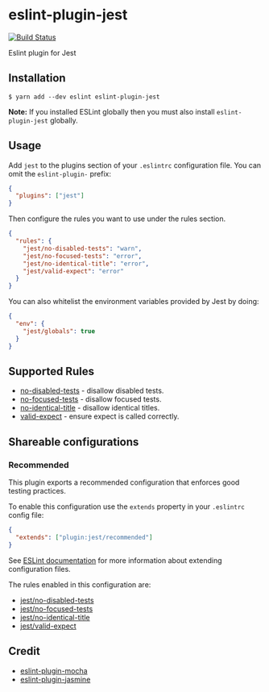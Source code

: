 # eslint-plugin-jest

[![Build Status](https://travis-ci.org/jest-community/eslint-plugin-jest.svg?branch=master)](https://travis-ci.org/jest-community/eslint-plugin-jest)

Eslint plugin for Jest

## Installation

```
$ yarn add --dev eslint eslint-plugin-jest
```

**Note:** If you installed ESLint globally then you must also install
`eslint-plugin-jest` globally.

## Usage

Add `jest` to the plugins section of your `.eslintrc` configuration file. You
can omit the `eslint-plugin-` prefix:

```json
{
  "plugins": ["jest"]
}
```

Then configure the rules you want to use under the rules section.

```json
{
  "rules": {
    "jest/no-disabled-tests": "warn",
    "jest/no-focused-tests": "error",
    "jest/no-identical-title": "error",
    "jest/valid-expect": "error"
  }
}
```

You can also whitelist the environment variables provided by Jest by doing:

```json
{
  "env": {
    "jest/globals": true
  }
}
```

## Supported Rules

* [no-disabled-tests](/packages/eslint-plugin-jest/docs/rules/no-disabled-tests.md) -
  disallow disabled tests.
* [no-focused-tests](/packages/eslint-plugin-jest/docs/rules/no-focused-tests.md) -
  disallow focused tests.
* [no-identical-title](/packages/eslint-plugin-jest/docs/rules/no-identical-title.md) -
  disallow identical titles.
* [valid-expect](/packages/eslint-plugin-jest/docs/rules/valid-expect.md) -
  ensure expect is called correctly.

## Shareable configurations

### Recommended

This plugin exports a recommended configuration that enforces good testing
practices.

To enable this configuration use the `extends` property in your `.eslintrc`
config file:

```json
{
  "extends": ["plugin:jest/recommended"]
}
```

See [ESLint
documentation](http://eslint.org/docs/user-guide/configuring#extending-configuration-files)
for more information about extending configuration files.

The rules enabled in this configuration are:

* [jest/no-disabled-tests](/packages/eslint-plugin-jest/docs/rules/no-disabled-tests.md)
* [jest/no-focused-tests](/packages/eslint-plugin-jest/docs/rules/no-focused-tests.md)
* [jest/no-identical-title](/packages/eslint-plugin-jest/docs/rules/no-identical-title.md)
* [jest/valid-expect](/packages/eslint-plugin-jest/docs/rules/valid-expect.md)

## Credit

* [eslint-plugin-mocha](https://github.com/lo1tuma/eslint-plugin-mocha)
* [eslint-plugin-jasmine](https://github.com/tlvince/eslint-plugin-jasmine)
